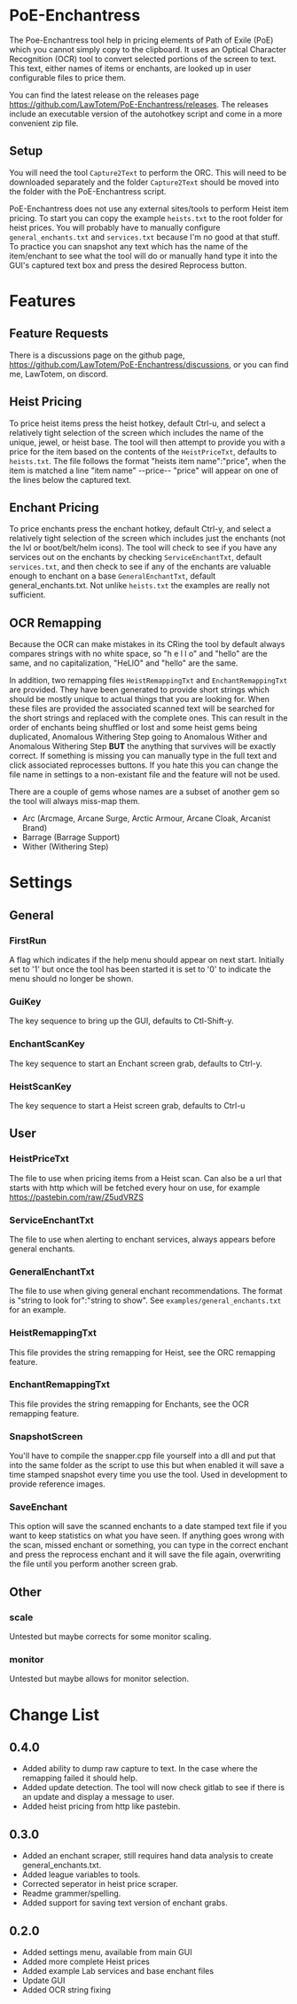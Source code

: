 # PoE-Enchantress
The Poe-Enchantress tool help in pricing elements of Path of Exile (PoE) which you cannot simply copy to the clipboard. It uses an Optical Character Recognition (OCR) tool to convert selected portions of the screen to text. This text, either names of items or enchants, are looked up in user configurable files to price them.

You can find the latest release on the releases page <https://github.com/LawTotem/PoE-Enchantress/releases>.
The releases include an executable version of the autohotkey script and come in a more convenient zip file.
## Setup
You will need the tool <code>Capture2Text</code> to perform the ORC. This will need to be downloaded separately and the folder <code>Capture2Text</code> should be moved into the folder with the PoE-Enchantress script.

PoE-Enchantress does not use any external sites/tools to perform Heist item pricing.
To start you can copy the example <code>heists.txt</code> to the root folder for heist prices.
You will probably have to manually configure <code>general_enchants.txt</code> and <code>services.txt</code> because I'm no good at that stuff.
To practice you can snapshot any text which has the name of the item/enchant to see what the tool will do or manually hand type it into the GUI's captured text box and press the desired Reprocess button.

# Features

## Feature Requests
There is a discussions page on the github page, <https://github.com/LawTotem/PoE-Enchantress/discussions>, or you can find me, LawTotem, on discord.

## Heist Pricing
To price heist items press the heist hotkey, default Ctrl-u, and select a relatively tight selection of the screen which includes the name of the unique, jewel, or heist base. The tool will then attempt to provide you with a price for the item based on the contents of the <code>HeistPriceTxt</code>, defaults to <code>heists.txt</code>.
The file follows the format "heists item name":"price", when the item is matched a line "item name" --price-- "price" will appear on one of the lines below the captured text.


## Enchant Pricing
To price enchants press the enchant hotkey, default Ctrl-y, and select a relatively tight selection of the screen which includes just the enchants (not the lvl or boot/belt/helm icons). The tool will check to see if you have any services out on the enchants by checking <code>ServiceEnchantTxt</code>, default <code>services.txt</code>, and then check to see if any of the enchants are valuable enough to enchant on a base <code>GeneralEnchantTxt</code>, default </code>general_enchants.txt</code>. Not unlike <code>heists.txt</code> the examples are really not sufficient.


## OCR Remapping
Because the OCR can make mistakes in its CRing the tool by default always compares strings with no white space, so "h e l l o" and "hello" are the same, and no capitalization, "HeLlO" and "hello" are the same.

In addition, two remapping files <code>HeistRemappingTxt</code> and <code>EnchantRemappingTxt</code> are provided. They have been generated to provide short strings which should be mostly unique to actual things that you are looking for. When these files are provided the associated scanned text will be searched for the short strings and replaced with the complete ones. This can result in the order of enchants being shuffled or lost and some heist gems being duplicated, Anomalous Withering Step going to Anomalous Wither and Anomalous Withering Step __BUT__ the anything that survives will be exactly correct. If something is missing you can manually type in the full text and click associated reprocesses buttons. If you hate this you can change the file name in settings to a non-existant file and the feature will not be used.

There are a couple of gems whose names are a subset of another gem so the tool will always miss-map them.
 - Arc (Arcmage, Arcane Surge, Arctic Armour, Arcane Cloak, Arcanist Brand)
 - Barrage (Barrage Support)
 - Wither (Withering Step)

# Settings

## General
### FirstRun
A flag which indicates if the help menu should appear on next start. Initially set to '1' but once the tool has been started it is set to '0' to indicate the menu should no longer be shown.
### GuiKey
The key sequence to bring up the GUI, defaults to Ctl-Shift-y.
### EnchantScanKey
The key sequence to start an Enchant screen grab, defaults to Ctrl-y.
### HeistScanKey
The key sequence to start a Heist screen grab, defaults to Ctrl-u
## User
### HeistPriceTxt
The file to use when pricing items from a Heist scan.
Can also be a url that starts with http which will be fetched every hour on use, for example https://pastebin.com/raw/Z5udVRZS
### ServiceEnchantTxt
The file to use when alerting to enchant services, always appears before general enchants.
### GeneralEnchantTxt
The file to use when giving general enchant recommendations.
The format is "string to look for":"string to show". See <code>examples/general_enchants.txt</code> for an example.
### HeistRemappingTxt
This file provides the string remapping for Heist, see the ORC remapping feature.

### EnchantRemappingTxt
This file provides the string remapping for Enchants, see the OCR remapping feature.

### SnapshotScreen
You'll have to compile the snapper.cpp file yourself into a dll and put that into the same folder as the script to use this but when enabled it will save a time stamped snapshot every time you use the tool. Used in development to provide reference images.

### SaveEnchant
This option will save the scanned enchants to a date stamped text file if you want to keep statistics on what you have seen.
If anything goes wrong with the scan, missed enchant or something, you can type in the correct enchant and press the reprocess enchant and it will save the file again, overwriting the file until you perform another screen grab.

## Other
### scale
Untested but maybe corrects for some monitor scaling.

### monitor
Untested but maybe allows for monitor selection.

# Change List

## 0.4.0
 - Added ability to dump raw capture to text. In the case where the remapping failed it should help.
 - Added update detection. The tool will now check gitlab to see if there is an update and display a message to user.
 - Added heist pricing from http like pastebin.

## 0.3.0
 - Added an enchant scraper, still requires hand data analysis to create general_enchants.txt.
 - Added league variables to tools.
 - Corrected seperator in heist price scraper.
 - Readme grammer/spelling.
 - Added support for saving text version of enchant grabs.

## 0.2.0
 - Added settings menu, available from main GUI
 - Added more complete Heist prices
 - Added example Lab services and base enchant files
 - Update GUI
 - Added OCR string fixing
